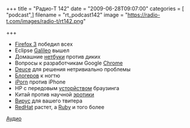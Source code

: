 +++
title = "Радио-Т 142"
date = "2009-06-28T09:07:00"
categories = [ "podcast",]
filename = "rt_podcast142"
image = "https://radio-t.com/images/radio-t/rt142.png"

+++

- [Firefox 3](http://www.securitylab.ru/news/381727.php) победил всех
- Eclipse [Galileo](http://eclipse.dzone.com/articles/eclipse-galileo-how-release) вышел
- Домашние [нетбуки](http://webplanet.ru/news/gadgets/2009/06/25/net_no.html) против диких
- Вопросы к разработчикам Google [Chrome](http://chromosapiens.ru/index.php?topic=838)
- [Deuce](http://sites.google.com/site/deucestm/) для решения нетривиально проблемы
- [Блогеров](http://webplanet.ru/news/law/2009/06/23/ftc_on_blogger_ads.html) к ногтю
- [iPorn](http://www.techcrunch.com/2009/06/24/yep-iporn-is-here-for-the-iphone/) против iPhone
- HP с передовым [усторйством](http://hard.compulenta.ru/436995/) браузинга
- Китай против научной [эротики](http://net.compulenta.ru/436689/)
- [Вирус](http://soft.compulenta.ru/436651/) для вашего твитера
- [RedHat](http://business.compulenta.ru/436617/) растет, а [Ruby](http://www.securitylab.ru/news/381796.php) и того более

[Аудио](http://archive.rucast.net/radio-t/media/rt_podcast142.mp3)
<audio src="http://archive.rucast.net/radio-t/media/rt_podcast142.mp3" preload="none"></audio>